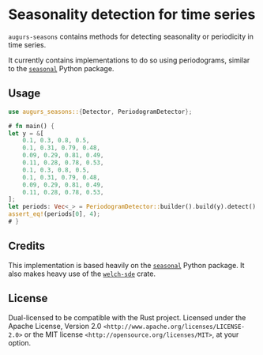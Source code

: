 # Seasonality detection for time series

`augurs-seasons` contains methods for detecting seasonality or periodicity in time series.

It currently contains implementations to do so using periodograms, similar to the [`seasonal`] Python package.

## Usage

```rust
use augurs_seasons::{Detector, PeriodogramDetector};

# fn main() {
let y = &[
    0.1, 0.3, 0.8, 0.5,
    0.1, 0.31, 0.79, 0.48,
    0.09, 0.29, 0.81, 0.49,
    0.11, 0.28, 0.78, 0.53,
    0.1, 0.3, 0.8, 0.5,
    0.1, 0.31, 0.79, 0.48,
    0.09, 0.29, 0.81, 0.49,
    0.11, 0.28, 0.78, 0.53,
];
let periods: Vec<_> = PeriodogramDetector::builder().build(y).detect().collect();
assert_eq!(periods[0], 4);
# }
```

## Credits

This implementation is based heavily on the [`seasonal`] Python package.
It also makes heavy use of the [`welch-sde`] crate.

[`seasonal`]: https://github.com/welch/seasonal
[`welch-sde`]: https://crates.io/crates/welch-sde

## License

Dual-licensed to be compatible with the Rust project.
Licensed under the Apache License, Version 2.0 `<http://www.apache.org/licenses/LICENSE-2.0>` or the MIT license `<http://opensource.org/licenses/MIT>`, at your option.
